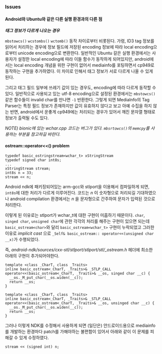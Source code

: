 
### Issues

#### Android와 Ubuntu와 같은 다른 실행 환경과의 다른 점

***태그 정보가 다르게 나오는 경우***

`mbstowcs()` `wcstombs()` `wctomb()` 동작 차이로부터 비롯된다. 가령, ID3 tag 정보를 읽어서 처리하는 경우에 정보 필드에 저장된 encoding 정보에 따라 local encoding으로부터 unicode encoding으로 변환한다. 일반적인 Ubuntu 갈은 실행 환경에서는 사용자가 설정한 local encoding에 따라 이들 함수가 동작하게 되어있지만, android에서는 local encoding 개념을 위한 구현이 없어서 mediainfo를 포팅하면서 cp949로 동작하는 구현을 추가하였다. 이 차이로 인해서 태그 정보가 서로 다르게 나올 수 있게 된다.

그리고 태그 필드 일부에 쓰레기 값이 있는 경우도, encoding에 따라 다르게 동작할 수 있다. 일반적으로 사용되고 있는 utf-8 encoding으로 설정된 환경에서는 `mbstowcs()` 같은 함수들이 invalid char를 만나면 `-1` 반환한다. 그렇게 되면 MediaInfo의 Tag Parser는 특정 필드 정보가 존재하지만 값이 유효하지 않다고 보고 아예 수집을 하지 않는 반면, android에서 운좋게 cp949에는 처리되는 경우가 있어서 깨진 문자열 형태로 정보가 출력될 수도 있다.

*NOTE) bionic에 있는 wchar.cpp 코드는 버그가 있다. `mbsrtowcs()`의 `memcpy`를 사용하는 부분을 참고하길 바란다.*

#### ostream::operator<<() problem

```
typedef basic_ostringstream<wchar_t> xStringStream
typedef signed char int8s;
...
xStringStream stream;
int8s n = 33;
stream << n;
```

Android ndk에 패키징되어있는 arm-gcc와 stlport을 이용해서 컴파일하게 되면, `int8s`에 대한 처리가 다르게 이루어진다. 코드는 *n* 이 숫자형으로 처리되길 기대하였으나 android compilation 환경에서는 *n* 을 문자형으로 간주하여 문자가 입력된 것으로 처리한다.

이렇게 된 이유로는 stlport가 wchar_t에 대한 구현이 미흡하기 때문이다. `char`, `singed char`, `unsigned char`에 관한 각각의 처리를 해주는 구현이 있으면 되는데 `basic_ostream<char>`와 달리 `basic_ostream<wchar_t>` 구현이 누락되었고 그러한 이유로 *implicit cast* 으로 `_Self&
basic_ostream:: operator<<(unsigned char __x)`가 수행되었다.

즉, *android-ndk/sources/cxx-stl/stlport/stlport/stl/_ostream.h* 헤더에 최소한 아래의 구현이 추가되어야한다.

```
template <class _CharT, class _Traits>
inline basic_ostream<_CharT, _Traits>& _STLP_CALL
operator<<(basic_ostream<_CharT, _Traits>& __os, singed char __c) {
  __os._M_put_char(__os.widen(__c));
  return __os;
}

template <class _CharT, class _Traits>
inline basic_ostream<_CharT, _Traits>& _STLP_CALL
operator<<(basic_ostream<_CharT, _Traits>& __os, unsinged char __c) {
  __os._M_put_char(__os.widen(__c));
  return __os;
}
```

그러나 이렇게 NDK를 수정해서 사용하게 되면 (일단은) 안드로이드용으로 mediainfo를 개발하는 환경마다 patch를 가해야하는 불편함이 있어서 아래와 같이 이 문제를 피해갈 수 있게 수정하였다.

```
stream << (signed int) n;
```
